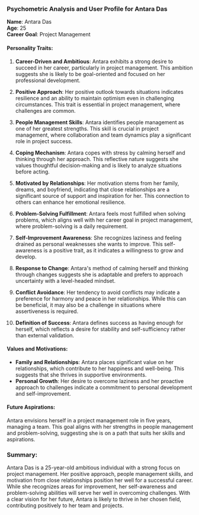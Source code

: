 ### Psychometric Analysis and User Profile for Antara Das

**Name**: Antara Das  
**Age**: 25  
**Career Goal**: Project Management  

#### Personality Traits:
1. **Career-Driven and Ambitious**: Antara exhibits a strong desire to succeed in her career, particularly in project management. This ambition suggests she is likely to be goal-oriented and focused on her professional development.

2. **Positive Approach**: Her positive outlook towards situations indicates resilience and an ability to maintain optimism even in challenging circumstances. This trait is essential in project management, where challenges are common.

3. **People Management Skills**: Antara identifies people management as one of her greatest strengths. This skill is crucial in project management, where collaboration and team dynamics play a significant role in project success.

4. **Coping Mechanism**: Antara copes with stress by calming herself and thinking through her approach. This reflective nature suggests she values thoughtful decision-making and is likely to analyze situations before acting.

5. **Motivated by Relationships**: Her motivation stems from her family, dreams, and boyfriend, indicating that close relationships are a significant source of support and inspiration for her. This connection to others can enhance her emotional resilience.

6. **Problem-Solving Fulfillment**: Antara feels most fulfilled when solving problems, which aligns well with her career goal in project management, where problem-solving is a daily requirement.

7. **Self-Improvement Awareness**: She recognizes laziness and feeling drained as personal weaknesses she wants to improve. This self-awareness is a positive trait, as it indicates a willingness to grow and develop.

8. **Response to Change**: Antara's method of calming herself and thinking through changes suggests she is adaptable and prefers to approach uncertainty with a level-headed mindset.

9. **Conflict Avoidance**: Her tendency to avoid conflicts may indicate a preference for harmony and peace in her relationships. While this can be beneficial, it may also be a challenge in situations where assertiveness is required.

10. **Definition of Success**: Antara defines success as having enough for herself, which reflects a desire for stability and self-sufficiency rather than external validation.

#### Values and Motivations:
- **Family and Relationships**: Antara places significant value on her relationships, which contribute to her happiness and well-being. This suggests that she thrives in supportive environments.
- **Personal Growth**: Her desire to overcome laziness and her proactive approach to challenges indicate a commitment to personal development and self-improvement.

#### Future Aspirations:
Antara envisions herself in a project management role in five years, managing a team. This goal aligns with her strengths in people management and problem-solving, suggesting she is on a path that suits her skills and aspirations.

### Summary:
Antara Das is a 25-year-old ambitious individual with a strong focus on project management. Her positive approach, people management skills, and motivation from close relationships position her well for a successful career. While she recognizes areas for improvement, her self-awareness and problem-solving abilities will serve her well in overcoming challenges. With a clear vision for her future, Antara is likely to thrive in her chosen field, contributing positively to her team and projects.